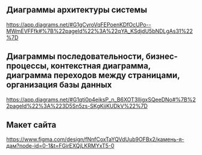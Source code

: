 ## Диаграммы архитектуры системы
https://app.diagrams.net/#G1gCyroVqFEPoenKDfOcUPo--MWmEVFFfk#%7B%22pageId%22%3A%22qYA_KSdjdU5bNDLgAs31%22%7D

## Диаграммы последовательности, бизнес-процессы, контекстная диаграмма, диаграмма переходов между страницами, организация базы данных
https://app.diagrams.net/#G1qti0p4eiksP_n_B6XOT3IIjgxSQeeDNo#%7B%22pageId%22%3A%223D5Sn5zs-SKgKijKUDkV%22%7D

## Макет сайта
https://www.figma.com/design/fNnfCoxTaYQVdUub9OFBx2/камень-я-дам?node-id=0-1&t=FGirEXQjLKRMYxT5-0
